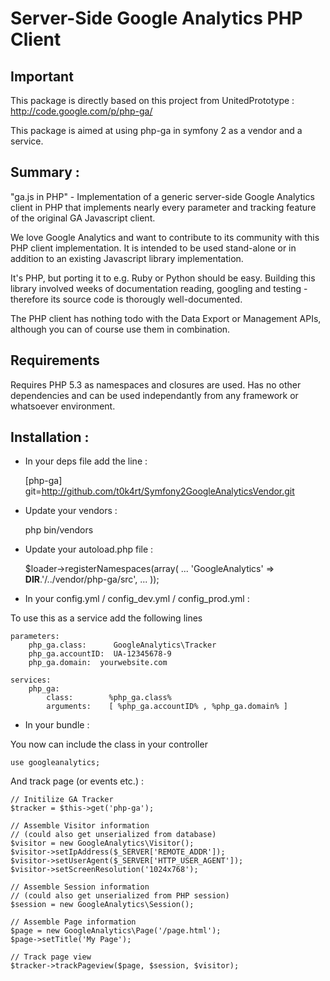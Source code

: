 # Server-Side Google Analytics PHP Client

## Important  
This package is directly based on this project from UnitedPrototype : http://code.google.com/p/php-ga/ 

This package is aimed at using php-ga in symfony 2 as a vendor and a service.


## Summary :
"ga.js in PHP" - Implementation of a generic server-side Google Analytics client in PHP that implements nearly every parameter and tracking feature of the original GA Javascript client.

We love Google Analytics and want to contribute to its community with this PHP client implementation. It is intended to be used stand-alone or in addition to an existing Javascript library implementation.

It's PHP, but porting it to e.g. Ruby or Python should be easy. Building this library involved weeks of documentation reading, googling and testing - therefore its source code is thorougly well-documented.

The PHP client has nothing todo with the Data Export or Management APIs, although you can of course use them in combination.

## Requirements

Requires PHP 5.3 as namespaces and closures are used. Has no other dependencies and can be used independantly from any framework or whatsoever environment.

## Installation :

* In your deps file add the line :


    [php-ga]
        git=http://github.com/t0k4rt/Symfony2GoogleAnalyticsVendor.git

* Update your vendors :

    php bin/vendors
    
* Update your autoload.php file :


    $loader->registerNamespaces(array(
        ...
        'GoogleAnalytics'         => __DIR__.'/../vendor/php-ga/src',
        ...
    ));
    
* In your config.yml / config_dev.yml / config_prod.yml :

To use this as a service add the following lines

    parameters:
        php_ga.class:      GoogleAnalytics\Tracker
        php_ga.accountID:  UA-12345678-9
        php_ga.domain:  yourwebsite.com

    services:
        php_ga:
            class:        %php_ga.class%
            arguments:    [ %php_ga.accountID% , %php_ga.domain% ]
        
        
* In your bundle :

You now can include the class in your controller

 
    use googleanalytics;

And track page (or events etc.) :

    // Initilize GA Tracker
    $tracker = $this->get('php-ga');
    
    // Assemble Visitor information
    // (could also get unserialized from database)
    $visitor = new GoogleAnalytics\Visitor();
    $visitor->setIpAddress($_SERVER['REMOTE_ADDR']);
    $visitor->setUserAgent($_SERVER['HTTP_USER_AGENT']);
    $visitor->setScreenResolution('1024x768');
    
    // Assemble Session information
    // (could also get unserialized from PHP session)
    $session = new GoogleAnalytics\Session();
    
    // Assemble Page information
    $page = new GoogleAnalytics\Page('/page.html');
    $page->setTitle('My Page');
    
    // Track page view
    $tracker->trackPageview($page, $session, $visitor);
    



        
        

